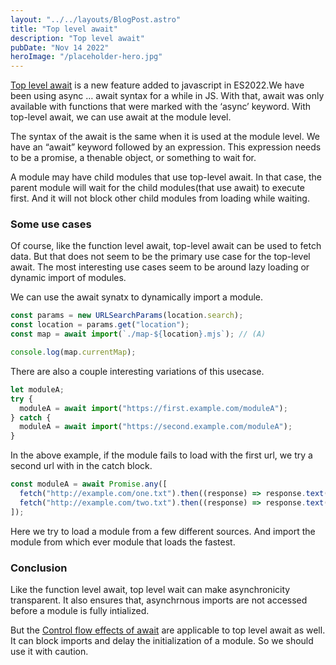 ```yaml
---
layout: "../../layouts/BlogPost.astro"
title: "Top level await"
description: "Top level await"
pubDate: "Nov 14 2022"
heroImage: "/placeholder-hero.jpg"
---
```


<a href='https://github.com/tc39/proposal-top-level-await' target='_blank'>Top level await</a> is a new feature added to javascript in ES2022.We have been using async … await syntax for a while in JS. With that, await was only available with functions that were marked with the ‘async’ keyword. With top-level await, we can use await at the module level.

The syntax of the await is the same when it is used at the module level. We have an “await” keyword followed by an expression. This expression needs to be a promise, a thenable object, or something to wait for.

A module may have child modules that use top-level await. In that case, the parent module will wait for the child modules(that use await) to execute first. And it will not block other child modules from loading while waiting.

### Some use cases

Of course, like the function level await, top-level await can be used to fetch data. But that does not seem to be the primary use case for the top-level await. The most interesting use cases seem to be around lazy loading or dynamic import of modules.

We can use the await synatx to dynamically import a module.

```javascript
const params = new URLSearchParams(location.search);
const location = params.get("location");
const map = await import(`./map-${location}.mjs`); // (A)

console.log(map.currentMap);
```

There are also a couple interesting variations of this usecase.

```javascript
let moduleA;
try {
  moduleA = await import("https://first.example.com/moduleA");
} catch {
  moduleA = await import("https://second.example.com/moduleA");
}
```

In the above example, if the module fails to load with the first url, we try a second url with in the catch block.

```javascript
const moduleA = await Promise.any([
  fetch("http://example.com/one.txt").then((response) => response.text()),
  fetch("http://example.com/two.txt").then((response) => response.text()),
]);
```

Here we try to load a module from a few different sources. And import the module from which ever module that loads the fastest.

### Conclusion

Like the function level await, top level wait can make asynchronicity transparent. It also ensures that, asynchrnous imports are not accessed before a module is fully intialized.

But the <a href='https://developer.mozilla.org/en-US/docs/Web/JavaScript/Reference/Operators/await#control_flow_effects_of_await' target='_blank'>Control flow effects of await</a> are applicable to top level await as well. It can block imports and delay the initialization of a module. So we should use it with caution.
